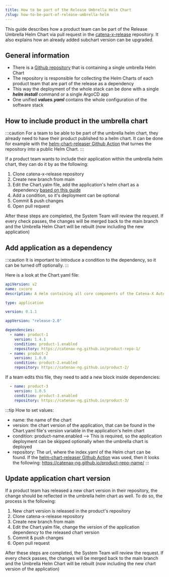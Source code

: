 ```yaml
---
title: How to be part of the Release Umbrella Helm Chart
/slug: how-to-be-part-of-release-umbrella-helm
---
```


This guide describes how a product team can be part of the Release Umbrella Helm Chart via pull request in the [catena-x-release](https://github.com/catenax-ng/catena-x-release) repository. It also explains how an already added subchart version can be upgraded.

## General information

- There is a [Github repository](https://github.com/catenax-ng/catena-x-release) that is containing a single umbrella Helm Chart 
- The repository is responsible for collecting the Helm Charts of each product team that are part of the release as a dependency
- This way the deployment of the whole stack can be done with a single ___helm install___ command or a single ArgoCD app
- One unified ___values.yaml___ contains the whole configuration of the software stack

## How to include product in the umbrella chart

:::caution
For a team to be able to be part of the umbrella helm chart, they already need to have their product published to a helm chart. It can be done for example with the [helm-chart-releaser Github Action](how-to-release-a-helm-chart.md) that turnes the repository into a public Helm Chart.
:::

If a product team wants to include their application within the umbrella helm chart, they can do it by as the following: 

1. Clone catena-x-release repository
2. Create new branch from main
3. Edit the Chart.yalm file, add the application's helm chart as a dependency [based on this guide](#add-application-as-a-dependency)
4. Add a condition, so it's deployment can be optional
5. Commit & push changes
6. Open pull request

After these steps are completed, the System Team will review the request. If every check passes, the changes will be merged back to the main branch and the Umbrella Helm Chart will be rebuilt (now including the new application)

## Add application as a dependency

:::caution
It is important to introduce a condition to the dependency, so it can be turned off optionally.
:::

Here is a look at the Chart.yaml file:

```yaml
apiVersion: v2
name: cxcore
description: A Helm containing all core components of the Catena-X Automotive network

type: application

version: 0.1.1

appVersion: "release-2.0"

dependencies:
  - name: product-1
    version: 1.4.1
    condition: product-1.enabled
    repository: https://catenax-ng.github.io/product-repo-1/
  - name: product-2
    version: 1.0.0
    condition: product-2.enabled
    repository: https://catenax-ng.github.io/product-2/

```

If a team edits this file, they need to add a new block inside dependencies:

```yaml
  - name: product-3
    version: 1.0.5
    condition: product-3.enabled
    repository: https://catenax-ng.github.io/product-3/

```

:::tip
How to set values:
- name: the name of the chart
- version: the chart version of the application, that can be found in the Chart.yaml file's version variable in the application's helm chart
- condition: product-name.enabled --> This is required, so the application deployment can be skipped optionally when the umbrella chart is deployed
- repository: The url, where the index.yaml of the Helm chart can be found. If the [helm-chart-releaser Github Action](how-to-release-a-helm-chart.md) was used, then it looks the following: https://catenax-ng.github.io/product-repo-name/
:::

## Update application chart version

If a product team has released a new chart version in their repository, the change should be reflected in the umbrella helm chart as well. To do so, the process is the following:

1. New chart version is released in the product's repository
2. Clone catena-x-release repository
3. Create new branch from main
4. Edit the Chart.yalm file, change the version of the application dependency to the released chart version
5. Commit & push changes
6. Open pull request

After these steps are completed, the System Team will review the request. If every check passes, the changes will be merged back to the main branch and the Umbrella Helm Chart will be rebuilt (now including the new chart version of the application)
